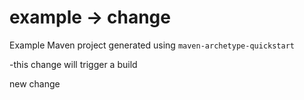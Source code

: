 # example -> change

Example Maven project generated using `maven-archetype-quickstart`

-this change will trigger a build

new change






